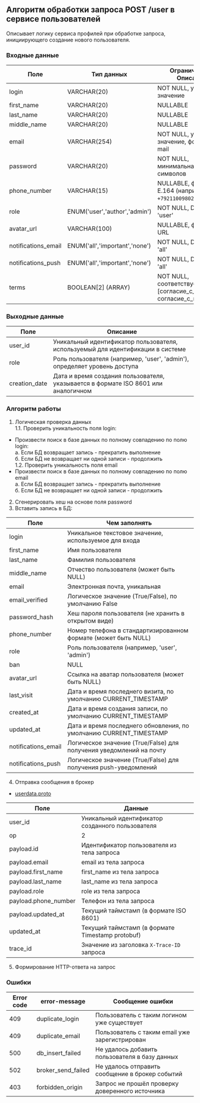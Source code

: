 ## Алгоритм обработки запроса POST /user в сервисе пользователей
Описывает логику сервиса профилей при обработке запроса, инициирующего создание нового пользователя. 

### Входные данные

| Поле                | Тип данных                 | Ограничения / Описание                                       |
|---------------------|----------------------------|--------------------------------------------------------------|
| login               | VARCHAR(20)                    | NOT NULL, уникальное значение                                |
| first_name          | VARCHAR(20)                    | NULLABLE                                                     |
| last_name           | VARCHAR(20)                    | NULLABLE                                                     |
| middle_name         | VARCHAR(20)                    | NULLABLE                                                     |
| email               | VARCHAR(254)                    | NOT NULL, уникальное значение, формат e-mail                 |
| password            | VARCHAR(20)                    | NOT NULL, минимальная длина 8 символов                       |
| phone_number        | VARCHAR(15)                    | NULLABLE, формат: E.164 (например, `+79211009802`)           |
| role                | ENUM('user','author','admin') | NOT NULL, DEFAULT 'user'                                  |
| avatar_url          | VARCHAR(100)                    | NULLABLE, формат URL                                         |
| notifications_email | ENUM('all','important','none') | NOT NULL, DEFAULT 'all'                                   |
| notifications_push  | ENUM('all','important','none') | NOT NULL, DEFAULT 'all'                                   |
| terms               | BOOLEAN[2] (ARRAY)          | NOT NULL, соответствует [согласие_с_сервисом, согласие_с_политикой] |

### Выходные данные

| Поле          | Описание                                                                           |
| ------------- | ---------------------------------------------------------------------------------- |
| user_id       | Уникальный идентификатор пользователя, используемый для идентификации в системе    |
| role          | Роль пользователя (например, 'user', 'admin'), определяет уровень доступа          |
| creation_date | Дата и время создания пользователя, указывается в формате ISO 8601 или аналогичном |

### Алгоритм работы

1. Логическая проверка данных <br>
1.1. Проверить уникальность поля login: <br>
- Произвести поиск в базе данных по полному совпадению по полю login: <br>
а. Если БД возвращает запись - прекратить выполнение <br>
б. Если БД не возвращает ни одной записи - продолжить <br>
1.2. Проверить уникальность поля email <br>
- Произвести поиск в базе данных по полному совпадению по полю email <br>
а. Если БД возвращает запись - прекратить выполнение <br>
б. Если БД не возвращает ни одной записи - продолжить <br>
2. Сгенерировать хеш на основе поля password
3. Вставить запись в БД:

| Поле                | Чем заполнять                                                       |
| ------------------- | ------------------------------------------------------------------- |
| login               | Уникальное текстовое значение, используемое для входа               |
| first_name          | Имя пользователя                                                    |
| last_name           | Фамилия пользователя                                                |
| middle_name         | Отчество пользователя (может быть NULL)                             |
| email               | Электронная почта, уникальная                                       |
| email_verified      | Логическое значение (True/False), по умолчанию False                |
| password_hash       | Хеш пароля пользователя (не хранить в открытом виде)                |
| phone_number        | Номер телефона в стандартизированном формате (может быть NULL)      |
| role                | Роль пользователя (например, 'user', 'admin')                       |
| ban                 | NULL                                                                |
| avatar_url          | Ссылка на аватар пользователя (может быть NULL)                     |
| last_visit          | Дата и время последнего визита, по умолчанию CURRENT_TIMESTAMP      |
| created_at          | Дата и время создания записи, по умолчанию CURRENT_TIMESTAMP        |
| updated_at          | Дата и время последнего обновления, по умолчанию CURRENT_TIMESTAMP  |
| notifications_email | Логическое значение (True/False) для получения уведомлений на почту |
| notifications_push  | Логическое значение (True/False) для получения push-уведомлений     |

4. Отправка сообщения в брокер 
- [userdata.proto](https://github.com/yn96k/online-courses/blob/3e510ddc7500659f2d2b1ce8550b52c5580fe53f/kafka-topic-userdata.proto)

| Поле                 | Данные                                                                                                                                                     |
| -------------------- | ---------------------------------------------------------------------------------------------------------------------------------------------------------- |
| user_id              | Уникальный идентификатор созданного пользователя                                                                                                           |
| op                   | 2                                                                                                                                                  |
| payload.id           | Идентификатор пользователя из тела запроса                                                                                                                 |
| payload.email        | email из тела запроса                                                                                                                                      |
| payload.first_name   | first_name из тела запроса                                                                                                                                        |
| payload.last_name    | last_name из тела запроса                                                                                                                                    |
| payload.role         | role  из тела запроса                                                                       |
| payload.phone_number | Телефон из тела запроса                                                                                                                                    |
| payload.updated_at   | Текущий таймстамп (в формате ISO 8601)                                                                                                                     |
| updated_at           | Текущий таймстамп (в формате Timestamp protobuf)                                                                                                           |
| trace_id             | Значение из заголовка `X-Trace-ID` запроса                                                                                                  |

5. Формирование HTTP-ответа на запрос
### Ошибки

| Error code | error-message        | Сообщение ошибки                                |
| ---------- | -------------------- | ----------------------------------------------- |
| 409        | duplicate_login      | Пользователь с таким логином уже существует     |
| 409        | duplicate_email      | Пользователь с таким email уже зарегистрирован  |
| 500        | db_insert_failed     | Не удалось добавить пользователя в базу данных  |
| 502        | broker_send_failed   | Не удалось отправить сообщение в брокер событий |
| 403        | forbidden_origin     | Запрос не прошёл проверку доверенного источника |

